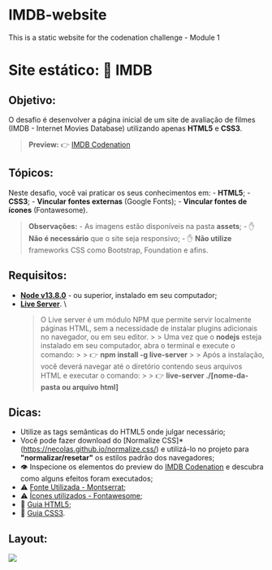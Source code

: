 # IMDB-website
This is a static website for the codenation challenge - Module 1 

Site estático: 🎥 IMDB
======================

Objetivo:
---------

O desafio é desenvolver a página inicial de um site de avaliação de filmes (IMDB - Internet Movies Database) utilizando apenas **HTML5** e **CSS3**.

> **Preview:** 👉 [IMDB Codenation](https://aceleradev-react.netlify.com/aula-01/public/)

Tópicos:
--------

Neste desafio, você vai praticar os seus conhecimentos em: - **HTML5**; - **CSS3**; - **Vincular fontes externas** (Google Fonts); - **Vincular fontes de ícones** (Fontawesome).

> **Observações:** - As imagens estão disponíveis na pasta **assets**; - ✋ **Não é necessário** que o site seja responsivo; - ✋ **Não utilize** frameworks CSS como Bootstrap, Foundation e afins.

Requisitos:
-----------

-   **[Node v13.8.0](https://nodejs.org/en/)** - ou superior, instalado em seu computador;
-   **[Live Server](https://www.npmjs.com/package/live-server)**. ​\
    > O Live server é um módulo NPM que permite servir localmente páginas HTML, sem a necessidade de instalar plugins adicionais no navegador, ou em seu editor. > > Uma vez que o **nodejs** esteja instalado em seu computador, abra o terminal e execute o comando: > > 👉 **npm install -g live-server** > > Após a instalação, você deverá navegar até o diretório contendo seus arquivos HTML e executar o comando: > > 👉 **live-server ./[nome-da-pasta ou arquivo html]**

Dicas:
------

-   Utilize as tags semânticas do HTML5 onde julgar necessário;
-   Você pode fazer download do [Normalize CSS]* (<https://necolas.github.io/normalize.css/>) e utilizá-lo no projeto para **"normalizar/resetar"** os estilos padrão dos navegadores;
-   👁️ Inspecione os elementos do preview do [IMDB Codenation](https://aceleradev-react.netlify.com/aula-01/public/) e descubra como alguns efeitos foram executados;
-   ⚠️ [Fonte Utilizada - Montserrat](https://fonts.google.com/specimen/Montserrat);
-   ⚠️ [Ícones utilizados - Fontawesome](https://fonts.google.com/specimen/Montserrat);
-   📜 [Guia HTML5](https://www.w3c.br/pub/Cursos/CursoHTML5/html5-web.pdf);
-   📜 [Guia CSS3](https://www.w3c.br/pub/Materiais/PublicacoesW3C/guia-css-w3cbr.pdf).

Layout:
-------

![](https://codenation-challenges.s3-us-west-1.amazonaws.com/react-11/image.png)

